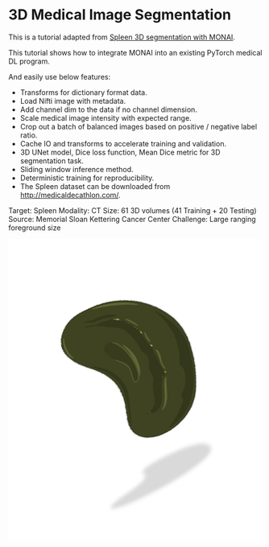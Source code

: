 # 3D Medical Image Segmentation

This is a tutorial adapted from [Spleen 3D segmentation with MONAI](https://github.com/Project-MONAI/tutorials/blob/master/3d_segmentation/spleen_segmentation_3d.ipynb).

This tutorial shows how to integrate MONAI into an existing PyTorch medical DL program.

And easily use below features:

- Transforms for dictionary format data.
- Load Nifti image with metadata.
- Add channel dim to the data if no channel dimension.
- Scale medical image intensity with expected range.
- Crop out a batch of balanced images based on positive / negative label ratio.
- Cache IO and transforms to accelerate training and validation.
- 3D UNet model, Dice loss function, Mean Dice metric for 3D segmentation task.
- Sliding window inference method.
- Deterministic training for reproducibility.
- The Spleen dataset can be downloaded from http://medicaldecathlon.com/.

Target: Spleen
Modality: CT
Size: 61 3D volumes (41 Training + 20 Testing)
Source: Memorial Sloan Kettering Cancer Center
Challenge: Large ranging foreground size


<img src="../../docs/media/spleen.png" alt="alt text"/>
